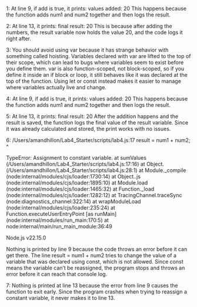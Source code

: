 1:
At line 9, if add is true, it prints:
values added: 20
This happens because the function adds num1 and num2 together and then logs the result.

2:
At line 13, it prints:
final result: 20
This is because after adding the numbers, the result variable now holds the value 20, and the code logs it right after.

3:
You should avoid using var because it has strange behavior with something called hoisting. Variables declared with var are lifted to the top of their scope, which can lead to bugs where variables seem to exist before you define them. var is also function-scoped, not block-scoped, so if you define it inside an if block or loop, it still behaves like it was declared at the top of the function. Using let or const instead makes it easier to manage where variables actually live and change.

4: 
At line 9, if add is true, it prints:
values added: 20
This happens because the function adds num1 and num2 together and then logs the result.

5:
At line 13, it prints:
final result: 20
After the addition happens and the result is saved, the function logs the final value of the result variable. Since it was already calculated and stored, the print works with no issues.

6:
/Users/amandhillon/Lab4_Starter/scripts/lab4.js:17
        result = num1 + num2;
               ^

TypeError: Assignment to constant variable.
    at sumValues (/Users/amandhillon/Lab4_Starter/scripts/lab4.js:17:16)
    at Object.<anonymous> (/Users/amandhillon/Lab4_Starter/scripts/lab4.js:28:1)
    at Module._compile (node:internal/modules/cjs/loader:1730:14)
    at Object..js (node:internal/modules/cjs/loader:1895:10)
    at Module.load (node:internal/modules/cjs/loader:1465:32)
    at Function._load (node:internal/modules/cjs/loader:1282:12)
    at TracingChannel.traceSync (node:diagnostics_channel:322:14)
    at wrapModuleLoad (node:internal/modules/cjs/loader:235:24)
    at Function.executeUserEntryPoint [as runMain] (node:internal/modules/run_main:170:5)
    at node:internal/main/run_main_module:36:49

Node.js v22.15.0

Nothing is printed by line 9 because the code throws an error before it can get there. The line result = num1 + num2 tries to change the value of a variable that was declared using const, which is not allowed. Since const means the variable can’t be reassigned, the program stops and throws an error before it can reach that console log.

7:
Nothing is printed at line 13  because the error from line 9 causes the function to exit early. Since the program crashes when trying to reassign a constant variable, it never makes it to line 13.






